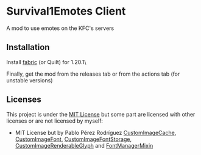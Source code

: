 # Survival1Emotes Client

A mod to use emotes on the KFC's servers

## Installation
Install [fabric](https://fabricmc.net/use/) (or Quilt) for 1.20.1\

Finally, get the mod from the releases tab or from the actions tab (for unstable versions)

## Licenses
This project is under the [MIT License](./LICENSE) but some part are licensed with other licenses or are not licensed by myself:
- MIT License but by Pablo Pérez Rodríguez [CustomImageCache](./src/main/java/dev/renoux/kfc1emotes/util/CustomImageCache.java), [CustomImageFont](./src/main/java/dev/renoux/kfc1emotes/util/CustomImageFont.java), [CustomImageFontStorage](./src/main/java/dev/renoux/kfc1emotes/util/CustomImageFontStorage.java), [CustomImageRenderableGlyph](./src/main/java/dev/renoux/kfc1emotes/util/CustomImageRenderableGlyph.java) and [FontManagerMixin](./src/main/java/dev/renoux/kfc1emotes/mixins/FontManagerMixin.java)